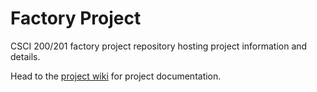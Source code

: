 # Factory Project

CSCI 200/201 factory project repository hosting project information and details.

Head to the [project wiki](https://github.com/usc-csci200-fall2012/factory_project/blob/master/wiki/README.md) for project documentation.
